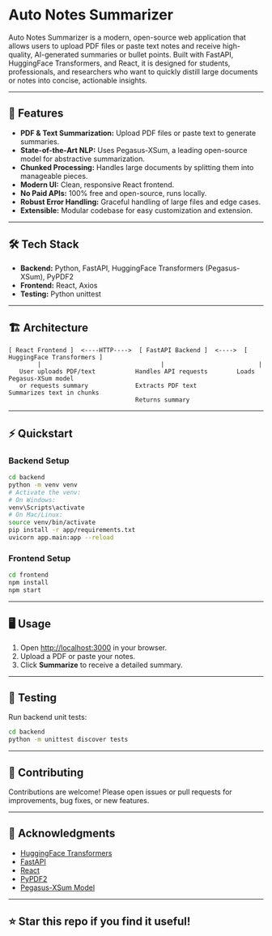 # Auto Notes Summarizer

Auto Notes Summarizer is a modern, open-source web application that allows users to upload PDF files or paste text notes and receive high-quality, AI-generated summaries or bullet points. Built with FastAPI, HuggingFace Transformers, and React, it is designed for students, professionals, and researchers who want to quickly distill large documents or notes into concise, actionable insights.

---

## 🚀 Features
- **PDF & Text Summarization:** Upload PDF files or paste text to generate summaries.
- **State-of-the-Art NLP:** Uses Pegasus-XSum, a leading open-source model for abstractive summarization.
- **Chunked Processing:** Handles large documents by splitting them into manageable pieces.
- **Modern UI:** Clean, responsive React frontend.
- **No Paid APIs:** 100% free and open-source, runs locally.
- **Robust Error Handling:** Graceful handling of large files and edge cases.
- **Extensible:** Modular codebase for easy customization and extension.

---

## 🛠️ Tech Stack
- **Backend:** Python, FastAPI, HuggingFace Transformers (Pegasus-XSum), PyPDF2
- **Frontend:** React, Axios
- **Testing:** Python unittest

---

## 🏗️ Architecture

```
[ React Frontend ]  <----HTTP---->  [ FastAPI Backend ]  <---->  [ HuggingFace Transformers ]
        |                                 |                          |
   User uploads PDF/text           Handles API requests        Loads Pegasus-XSum model
   or requests summary             Extracts PDF text           Summarizes text in chunks
                                   Returns summary
```

---

## ⚡ Quickstart

### Backend Setup
```bash
cd backend
python -m venv venv
# Activate the venv:
# On Windows:
venv\Scripts\activate
# On Mac/Linux:
source venv/bin/activate
pip install -r app/requirements.txt
uvicorn app.main:app --reload
```

### Frontend Setup
```bash
cd frontend
npm install
npm start
```

---

## 🖥️ Usage
1. Open [http://localhost:3000](http://localhost:3000) in your browser.
2. Upload a PDF or paste your notes.
3. Click **Summarize** to receive a detailed summary.

---

## 🧪 Testing
Run backend unit tests:
```bash
cd backend
python -m unittest discover tests
```

---

## 🤝 Contributing
Contributions are welcome! Please open issues or pull requests for improvements, bug fixes, or new features.

---

## 🙏 Acknowledgments
- [HuggingFace Transformers](https://huggingface.co/transformers/)
- [FastAPI](https://fastapi.tiangolo.com/)
- [React](https://react.dev/)
- [PyPDF2](https://pypdf2.readthedocs.io/)
- [Pegasus-XSum Model](https://huggingface.co/google/pegasus-xsum)

---

## ⭐ Star this repo if you find it useful! 